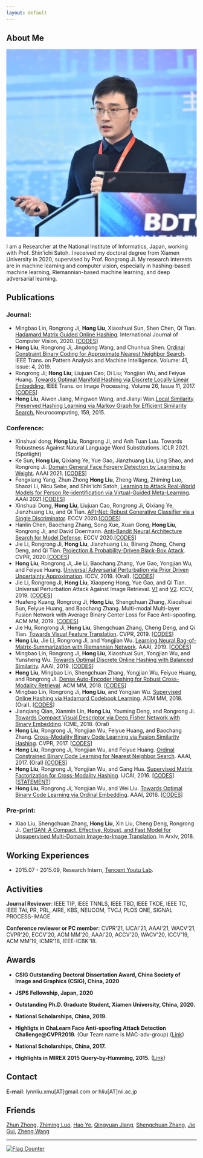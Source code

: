 ```yaml
---
layout: default
---
```


## About Me

<img class="profile-picture" src="hongliu_2.JPG">

I am a Researcher at the National Institute of Informatics, Japan, working with Prof. Shin'ichi Satoh. I received my doctoral degree from Xiamen University in 2020, supervised by Prof. Rongrong Ji. My research interests are in machine learning and computer vision, especially in hashing-based machine learning, Riemannian-based machine learning, and deep adversarial learning.

## Publications

### Journal:
- Mingbao Lin, Rongrong Ji, **Hong Liu**, Xiaoshuai Sun, Shen Chen, Qi Tian. [Hadamard Matrix Guided Online Hashing](http://link.springer.com/article/10.1007/s11263-020-01332-z). International Journal of Computer Vision, 2020. [[CODES](https://github.com/lmbxmu/mycode/tree/master/2020IJCV_HMOH)]
- **Hong Liu**, Rongrong Ji, Jingdong Wang, and Chunhua Shen. [Ordinal Constraint Binary Coding for Approximate Nearest Neighbor Search](http://ieeexplore.ieee.org/document/8326558/). IEEE Trans. on Pattern Analysis and Machine Intelligence. Volume: 41, Issue: 4, 2019. 
- Rongrong Ji; **Hong Liu**; Liujuan Cao; Di Liu; Yongjian Wu, and Feiyue Huang. [Towards Optimal Manifold Hashing via Discrete Locally Linear Embedding](http://ieeexplore.ieee.org/abstract/document/8000395/), IEEE Trans. on Image Processing, Volume 26, Issue 11, 2017. [[CODES](https://github.com/LynnHongLiu/DLLH)]
- **Hong Liu**, Aiwen Jiang, Mingwen Wang, and Jianyi Wan.[Local Similarity Preserved Hashing Learning via Markov Graph for Eﬃcient Similarity Search.](http://www.sciencedirect.com/science/article/pii/S0925231215001538) Neurocomputing, 159, 2015.

### Conference:
- Xinshuai dong, **Hong Liu**, Rongrong Ji, and Anh Tuan Luu. Towards Robustness Against Natural Language Word Substitutions. ICLR 2021. (Spotlight)
- Ke Sun, **Hong Liu**, Qixiang Ye, Yue Gao, Jianzhuang Liu, Ling Shao, and Rongrong Ji. [Domain General Face Forgery Detection by Learning to Weight](https://www.aaai.org/AAAI21Papers/AAAI-589.SunK.pdf). AAAI 2021. [[CODES](https://github.com/skJack/LTW)]
- Fengxiang Yang, Zhun Zhong **Hong Liu**, Zheng Wang, Zhiming Luo, Shaozi Li, Nicu Sebe, and Shin'ichi Satoh, [Learning to Attack Real-World Models for Person Re-identification via Virtual-Guided Meta-Learning](https://www.aaai.org/AAAI21Papers/AAAI-578.YangF.pdf). AAAI 2021.[[CODES](https://github.com/FlyingRoastDuck/MetaAttack_AAAI21)]
- Xinshuai Dong, **Hong Liu**, Liujuan Cao, Rongrong Ji, Qixiang Ye, Jianzhuang Liu, and Qi Tian. [API-Net: Robust Generative Classifier via a Single Discriminator](http://www.ecva.net/papers/eccv_2020/papers_ECCV/papers/123580375.pdf). ECCV 2020.[[CODES](https://github.com/dongxinshuai/API-Net)]
- Hanlin Chen, Baochang Zhang, Song Xue, Xuan Gong, **Hong Liu**, Rongrong Ji, and David Doermann. [Anti-Bandit Neural Architecture Search for Model Defense](https://arxiv.org/abs/2008.00698). ECCV 2020.[[CODES](https://github.com/bczhangbczhang/ABanditNAS)]   
- Jie Li, Rongrong Ji, **Hong Liu**, Jianzhuang Liu, Bineng Zhong, Cheng Deng, and Qi Tian. [Projection & Probability-Driven Black-Box Attack](https://arxiv.org/abs/2005.03837). CVPR, 2020.[[CODES](https://github.com/theFool32/PPBA)]
- **Hong Liu**, Rongrong Ji, Jie Li, Baochang Zhang, Yue Gao, Yongjian Wu, and Feiyue Huang. [Universal Adversarial Perturbation via Prior Driven Uncertainty Approximation](http://mac.xmu.edu.cn/rrji/papers/Universal%20Adversarial%20Perturbation%20via%20Prior%20D.pdf). ICCV, 2019. (Oral). [[CODES](https://github.com/LynnHongLiu/PDUA)]
- Jie Li, Rongrong Ji, **Hong Liu**, Xiaopeng Hong, Yue Gao, and Qi Tian. Universal Perturbation Attack Against Image Retrieval. [V1](https://arxiv.org/abs/1812.00552) and [V2](http://mac.xmu.edu.cn/rrji/papers/Universal%20Adversarial%20Perturbation%20via%20Prior%20D.pdf). ICCV, 2019. [[CODES](https://github.com/theFool32/UAP_retrieval)]
- Huafeng Kuang, Rongrong Ji, **Hong Liu**, Shengchuan Zhang, Xiaoshuai Sun, Feiyue Huang, and Baochang Zhang. Multi-modal Multi-layer Fusion Network with Average Binary Center Loss for Face Anti-spoofing. ACM MM, 2019. [[CODES](https://github.com/LynnHongLiu/Face-anti-spoofing)]
- Jie Hu, Rongrong Ji, **Hong Liu**, Shengchuan Zhang, Cheng Deng, and Qi Tian. [Towards Visual Feature Translation](https://arxiv.org/abs/1812.00573). CVPR, 2019. [[CODES](https://github.com/hujiecpp/VisualFeatureTranslation)]
- **Hong Liu**, Jie Li, Rongrong Ji, and Yongjian Wu. [Learning Neural Bag-of-Matrix-Summarization with Riemannian Network](https://aaai.org/ojs/index.php/AAAI/article/view/4899/4772). AAAI, 2019. [[CODES](https://github.com/theFool32/BoMS)]
- Mingbao Lin, Rongrong Ji, **Hong Liu**, Xiaoshuai Sun, Yongjian Wu, and Yunsheng Wu. [Towards Optimal Discrete Online Hashing with Balanced Similarity](http://mac.xmu.edu.cn/rrji/papers/Towards%20Optimal%20Discrete%20Online%20Hashing%20with%20Balanced%20Similarity.pdf). AAAI, 2019. [[CODES](https://github.com/lmbxmu/mycode/tree/master/2019AAAI_BSODH)]
- **Hong Liu**, Mingbao Lin, Shengchuan Zhang, Yongjian Wu, Feiyue Huang, and Rongrong Ji. [Dense Auto-Encoder Hashing for Robust Cross-Modality Retrieval](https://dl.acm.org/citation.cfm?id=3240684). ACM MM, 2018.  [[CODES](https://github.com/LynnHongLiu/DAH)]
- Mingbao Lin, Rongrong Ji, **Hong Liu**, and Yongjian Wu. [Supervised Online Hashing via Hadamard Codebook Learning](https://dl.acm.org/citation.cfm?id=3240519). ACM MM, 2018. (Oral). [[CODES](https://github.com/lmbxmu/mycode/tree/master/2018ACMMM_HCOH)]
- Jianqiang Qian, Xianmin Lin, **Hong Liu**, Youming Deng, and  Rongrong Ji. [Towards Compact Visual Descriptor via Deep Fisher Network with Binary Embedding](https://lynnhongliu.github.io/hliu/icme18.pdf). ICME, 2018. (Oral) 
- **Hong Liu**, Rongrong Ji, Yongjian Wu, Feiyue Huang, and Baochang Zhang. [Cross-Modality Binary Code Learning via Fusion Similarity Hashing](http://mac.xmu.edu.cn/pdf/3667.pdf). CVPR, 2017. [[CODES](https://github.com/LynnHongLiu/FSH)]
- **Hong Liu**, Rongrong Ji, Yongjian Wu, and Feiyue Huang. [Ordinal Constrained Binary Code Learning for Nearest Neighbor Search](https://aaai.org/ocs/index.php/AAAI/AAAI17/paper/view/14813/14399). AAAI, 2017. (Oral) [[CODES](https://github.com/LynnHongLiu/OCH)]
- **Hong Liu**, Rongrong Ji, Yongjian Wu, and Gang Hua. [Supervised Matrix Factorization for Cross-Modality Hashing](http://www.ijcai.org/Proceedings/16/Papers/253.pdf). IJCAI, 2016. [[CODES](https://github.com/LynnHongLiu/SMFH)] [[STATEMENT](http://mac.xmu.edu.cn/pdf/RPub.pdf)]
- **Hong Liu**, Rongrong Ji, Yongjian Wu, and Wei Liu. [Towards Optimal Binary Code Learning via Ordinal Embedding](https://www.aaai.org/ocs/index.php/AAAI/AAAI16/paper/view/12177). AAAI, 2016. [[CODES](https://github.com/LynnHongLiu/OEH)]

### Pre-print:
- Xiao Liu, Shengchuan Zhang, **Hong Liu**, Xin Liu, Cheng Deng, Rongrong Ji. [CerfGAN: A Compact, Effective, Robust, and Fast Model for Unsupervised Multi-Domain Image-to-Image Translation](https://arxiv.org/abs/1805.10871). In Arxiv, 2018.

## Working Experiences

- 2015.07 - 2015.09, Research Intern, [Tencent Youtu Lab](https://bestimage.qq.com/).

## Activities

**Journal Reviewer**: IEEE TIP, IEEE TNNLS, IEEE TBD, IEEE TKDE, IEEE TC, IEEE TAI, PR, PRL, AIRE, KBS, NEUCOM, TVCJ, PLOS ONE, SIGNAL PROCESS-IMAGE.

**Conference reviewer or PC member**: CVPR'21, IJCAI'21, AAAI'21, WACV'21, CVPR'20, ECCV'20, ACM MM'20, AAAI'20, ACCV'20, WACV'20, ICCV'19, ACM MM'19, ICMR'18, IEEE-ICBK'18.

## Awards
* **CSIG Outstanding Doctoral Dissertation Award, China Society of Image and Graphics (CSIG), China, 2020**

* **JSPS Fellowship, Japan, 2020**

* **Outstanding Ph.D. Graduate Student, Xiamen University, China, 2020.**

* **National Scholarships, China, 2019.**

* **Highligts in ChaLearn Face Anti-spoofing Attack Detection Challenge@CVPR2019.** (Our Team name is MAC-adv-group) ([Link](https://sites.google.com/qq.com/chalearnfacespoofingattackdete/))

* **National Scholarships, China, 2017.**

* **Highlights in MIREX 2015 Query-by-Humming, 2015.**  ([Link](http://www.music-ir.org/mirex/wiki/2015:MIREX2015_Results))


## Contact

**E-mail**:  lynnliu.xmu[AT]gmail.com or hliu[AT]nii.ac.jp

## Friends

[Zhun Zhong](http://zhunzhong.site/), [Zhiming Luo](https://sites.google.com/view/zhimingluo), [Hao Ye](https://scholar.google.com/citations?hl=zh-CN&user=IUeasPoAAAAJ&view_op=list_works&sortby=pubdate), [Qingyuan Jiang](http://lamda.nju.edu.cn/jiangqy/), [Shengchuan Zhang](https://scholar.google.com/citations?user=GToqXScAAAAJ&hl=en), [Jie Gui](https://scholar.google.com/citations?hl=en&user=f8oE8NgAAAAJ&view_op=list_works&sortby=pubdate), [Zheng Wang](https://wangzwhu.github.io/home/)

---
<a href="http://s05.flagcounter.com/more/sw"><img src="https://s05.flagcounter.com/count/sw/bg_FFFFFF/txt_000000/border_CC2121/columns_2/maxflags_4/viewers_0/labels_0/pageviews_1/flags_0/percent_0/" alt="Flag Counter" border="0" img class="profile-picture"></a>
